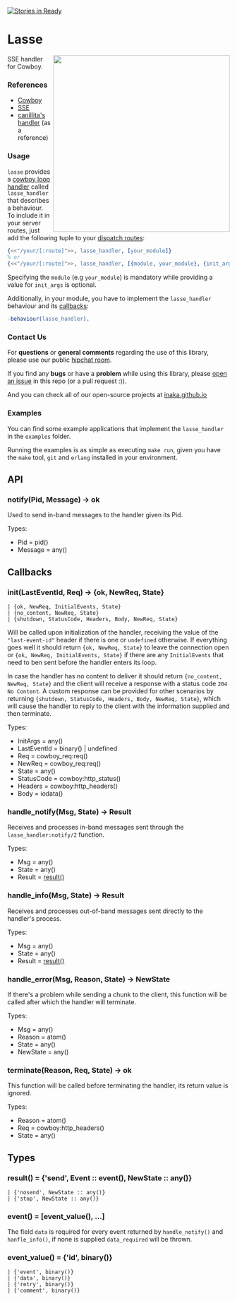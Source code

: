 [![Stories in Ready](https://badge.waffle.io/inaka/lasse.png?label=ready&title=Ready)](https://waffle.io/inaka/lasse)
# Lasse

<img src="http://i61.tinypic.com/40pkl.jpg" align="right" style="float:right" height="400" />

SSE handler for Cowboy.

### References

* [Cowboy](/extend/cowboy)
* [SSE](http://dev.w3.org/html5/eventsource/)
* [canillita's handler](/canillita/blob/master/src/canillita_news_handler.erl) (as a reference)

### Usage

``lasse`` provides a [cowboy loop handler](http://ninenines.eu/docs/en/cowboy/HEAD/guide/loop_handlers/)
called ``lasse_handler`` that describes a behaviour. To include it in your server routes, just add
the following tuple to your [dispatch routes](http://ninenines.eu/docs/en/cowboy/HEAD/guide/routing/):

```erlang
{<<"/your/[:route]">>, lasse_handler, [your_module]}
% or
{<<"/your/[:route]">>, lasse_handler, [{module, your_module}, {init_args, Args}]}
```

Specifying the ``module`` (e.g ``your_module``) is mandatory while providing a value for ``init_args``
is optional.

Additionally, in your module, you have to implement the ``lasse_handler`` behaviour and its
[callbacks](#callbacks):

```erlang
-behaviour(lasse_handler).
```

### Contact Us

For **questions** or **general comments** regarding the use of this library, please use our public
[hipchat room](http://inaka.net/hipchat).

If you find any **bugs** or have a **problem** while using this library, please [open an issue](https://github.com/inaka/lasse/issues/new) in this repo (or a pull request :)).

And you can check all of our open-source projects at [inaka.github.io](http://inaka.github.io)

### Examples

You can find some example applications that implement the ``lasse_handler`` in the ``examples`` folder.

Running the examples is as simple as executing ``make run``, given you have the ``make`` tool, ``git``
and ``erlang`` installed in your environment.

## API

### notify(Pid, Message) -> ok

Used to send in-band messages to the handler given its Pid.

Types:

- Pid = pid()
- Message = any()

<a name="callbacks"></a>
## Callbacks

### init(LastEventId, Req) -> {ok, NewReq, State}
    | {ok, NewReq, InitialEvents, State}
    | {no_content, NewReq, State}
    | {shutdown, StatusCode, Headers, Body, NewReq, State}

Will be called upon initialization of the handler, receiving the value of the ``"last-event-id"`` header
if there is one or ``undefined`` otherwise. If everything goes well it should return
``{ok, NewReq, State}`` to leave the connection open or ``{ok, NewReq, InitialEvents, State}`` if there are
any ``InitialEvents`` that need to ben sent before the handler enters its loop.

In case the handler has no content to deliver it should return ``{no_content, NewReq, State}`` and the client
will receive a response with a status code ``204 No Content``. A custom response can be provided for other
scenarios by returning ``{shutdown, StatusCode, Headers, Body, NewReq, State}``, which will cause the handler
to reply to the client with the information supplied and then terminate.

Types:

- InitArgs = any()
- LastEventId = binary() | undefined
- Req = cowboy_req:req()
- NewReq = cowboy_req:req()
- State = any()
- StatusCode = cowboy:http_status()
- Headers = cowboy:http_headers()
- Body = iodata()

### handle_notify(Msg, State) -> Result

Receives and processes in-band messages sent through the ``lasse_handler:notify/2`` function.

Types:

- Msg = any()
- State = any()
- Result = [result()](#result_type)

### handle_info(Msg, State) -> Result

Receives and processes out-of-band messages sent directly to the handler's process.

Types:

- Msg = any()
- State = any()
- Result = [result()](#result_type)

### handle_error(Msg, Reason, State) -> NewState

If there's a problem while sending a chunk to the client, this function will be called after which the handler will terminate.

Types:

- Msg = any()
- Reason = atom()
- State = any()
- NewState = any()

### terminate(Reason, Req, State) -> ok

This function will be called before terminating the handler, its return value is ignored.

Types:

- Reason = atom()
- Req = cowboy:http_headers()
- State = any()

## Types

<a name="result_type"></a>
### result() = {'send', Event :: event(), NewState :: any()}
    | {'nosend', NewState :: any()}
    | {'stop', NewState :: any()}

### event() = [event_value(), ...]

The field ``data`` is required for every event returned by ``handle_notify()`` and ``hanfle_info()``,
if none is supplied ``data_required`` will be thrown.

### event_value() = {'id', binary()}
    | {'event', binary()}
    | {'data', binary()}
    | {'retry', binary()}
    | {'comment', binary()}
